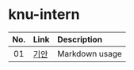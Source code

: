 # knu-intern

| No.| Link | Description |
|:--:|:--|:--|
| 01 | [기안](./draftProposal)               | Markdown usage |
